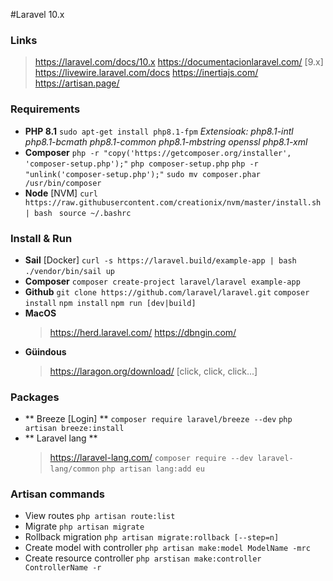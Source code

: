 #Laravel 10.x

### Links
> https://laravel.com/docs/10.x
> https://documentacionlaravel.com/ [9.x]
> https://livewire.laravel.com/docs
> https://inertiajs.com/
> https://artisan.page/



### Requirements
- **PHP 8.1**
`sudo apt-get install php8.1-fpm`
    *Extensioak: php8.1-intl php8.1-bcmath php8.1-common php8.1-mbstring openssl php8.1-xml*
- **Composer**
`php -r "copy('https://getcomposer.org/installer', 'composer-setup.php');"`
`php composer-setup.php`
`php -r "unlink('composer-setup.php');"`
`sudo mv composer.phar /usr/bin/composer`
- **Node** [NVM]
`curl https://raw.githubusercontent.com/creationix/nvm/master/install.sh | bash `
`source ~/.bashrc   `

### Install & Run
- **Sail** [Docker]
`curl -s https://laravel.build/example-app | bash`
`./vendor/bin/sail up`
- **Composer**
`composer create-project laravel/laravel example-app`
- **Github**
`git clone https://github.com/laravel/laravel.git`
`composer install`
`npm install`
`npm run [dev|build]`
- **MacOS**
    > https://herd.laravel.com/
    > https://dbngin.com/
- **Güindous**
    > https://laragon.org/download/  [click, click, click...]


### Packages
- ** Breeze [Login] **
`composer require laravel/breeze --dev`
`php artisan breeze:install` 
- ** Laravel lang **
    > https://laravel-lang.com/
`composer require --dev laravel-lang/common`
`php artisan lang:add eu`

### Artisan commands
- View routes
`php artisan route:list`
- Migrate 
`php artisan migrate`
- Rollback migration
`php artisan migrate:rollback [--step=n]`
- Create model with controller
`php artisan make:model ModelName -mrc`
- Create resource controller
`php arstisan make:controller ControllerName -r`
